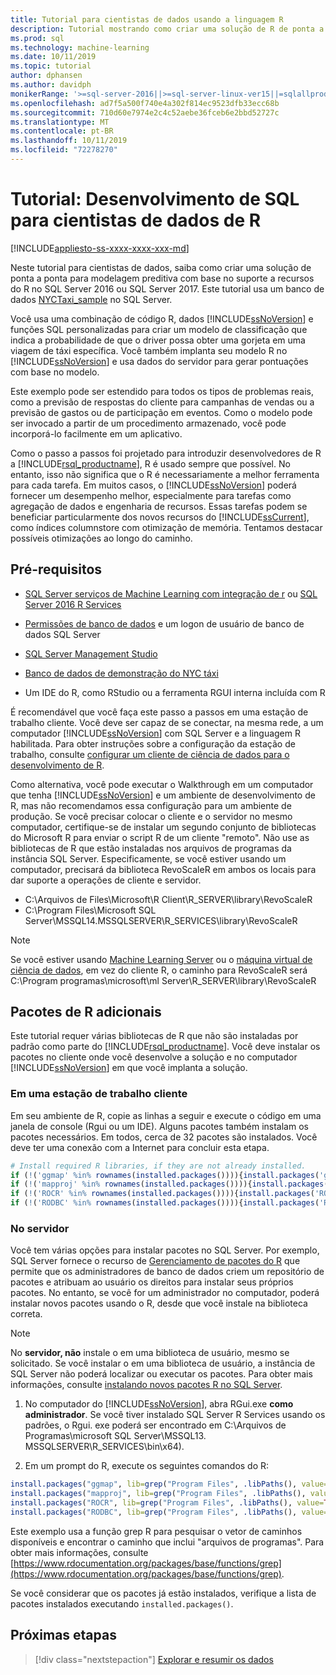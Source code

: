 ```yaml
---
title: Tutorial para cientistas de dados usando a linguagem R
description: Tutorial mostrando como criar uma solução de R de ponta a ponta para análise no banco de dados.
ms.prod: sql
ms.technology: machine-learning
ms.date: 10/11/2019
ms.topic: tutorial
author: dphansen
ms.author: davidph
monikerRange: '>=sql-server-2016||>=sql-server-linux-ver15||=sqlallproducts-allversions'
ms.openlocfilehash: ad7f5a500f740e4a302f814ec9523dfb33ecc68b
ms.sourcegitcommit: 710d60e7974e2c4c52aebe36fceb6e2bbd52727c
ms.translationtype: MT
ms.contentlocale: pt-BR
ms.lasthandoff: 10/11/2019
ms.locfileid: "72278270"
---
```

# <a name="tutorial-sql-development-for-r-data-scientists"></a>Tutorial: Desenvolvimento de SQL para cientistas de dados de R
[!INCLUDE[appliesto-ss-xxxx-xxxx-xxx-md](../../includes/appliesto-ss-xxxx-xxxx-xxx-md.md)]

Neste tutorial para cientistas de dados, saiba como criar uma solução de ponta a ponta para modelagem preditiva com base no suporte a recursos do R no SQL Server 2016 ou SQL Server 2017. Este tutorial usa um banco de dados [NYCTaxi_sample](demo-data-nyctaxi-in-sql.md) no SQL Server. 

Você usa uma combinação de código R, dados [!INCLUDE[ssNoVersion](../../includes/ssnoversion-md.md)] e funções SQL personalizadas para criar um modelo de classificação que indica a probabilidade de que o driver possa obter uma gorjeta em uma viagem de táxi específica. Você também implanta seu modelo R no [!INCLUDE[ssNoVersion](../../includes/ssnoversion-md.md)] e usa dados do servidor para gerar pontuações com base no modelo.

Este exemplo pode ser estendido para todos os tipos de problemas reais, como a previsão de respostas do cliente para campanhas de vendas ou a previsão de gastos ou de participação em eventos. Como o modelo pode ser invocado a partir de um procedimento armazenado, você pode incorporá-lo facilmente em um aplicativo.

Como o passo a passos foi projetado para introduzir desenvolvedores de R a [!INCLUDE[rsql_productname](../../includes/rsql-productname-md.md)], R é usado sempre que possível. No entanto, isso não significa que o R é necessariamente a melhor ferramenta para cada tarefa. Em muitos casos, o [!INCLUDE[ssNoVersion](../../includes/ssnoversion-md.md)] poderá fornecer um desempenho melhor, especialmente para tarefas como agregação de dados e engenharia de recursos.  Essas tarefas podem se beneficiar particularmente dos novos recursos do [!INCLUDE[ssCurrent](../../includes/sscurrent-md.md)], como índices columnstore com otimização de memória. Tentamos destacar possíveis otimizações ao longo do caminho.

## <a name="prerequisites"></a>Pré-requisitos

+ [SQL Server serviços de Machine Learning com integração de r](../install/sql-machine-learning-services-windows-install.md#verify-installation) ou [SQL Server 2016 R Services](../install/sql-r-services-windows-install.md)

+ [Permissões de banco de dados](../security/user-permission.md) e um logon de usuário de banco de dados SQL Server

+ [SQL Server Management Studio](https://docs.microsoft.com/sql/ssms/download-sql-server-management-studio-ssms)

+ [Banco de dados de demonstração do NYC táxi](demo-data-nyctaxi-in-sql.md)

+ Um IDE do R, como RStudio ou a ferramenta RGUI interna incluída com R

É recomendável que você faça este passo a passos em uma estação de trabalho cliente. Você deve ser capaz de se conectar, na mesma rede, a um computador [!INCLUDE[ssNoVersion](../../includes/ssnoversion-md.md)] com SQL Server e a linguagem R habilitada. Para obter instruções sobre a configuração da estação de trabalho, consulte [configurar um cliente de ciência de dados para o desenvolvimento de R](../r/set-up-a-data-science-client.md).

Como alternativa, você pode executar o Walkthrough em um computador que tenha [!INCLUDE[ssNoVersion](../../includes/ssnoversion-md.md)] e um ambiente de desenvolvimento de R, mas não recomendamos essa configuração para um ambiente de produção. Se você precisar colocar o cliente e o servidor no mesmo computador, certifique-se de instalar um segundo conjunto de bibliotecas do Microsoft R para enviar o script R de um cliente "remoto". Não use as bibliotecas de R que estão instaladas nos arquivos de programas da instância SQL Server. Especificamente, se você estiver usando um computador, precisará da biblioteca RevoScaleR em ambos os locais para dar suporte a operações de cliente e servidor.

+ C:\Arquivos de Files\Microsoft\R Client\R_SERVER\library\RevoScaleR 
+ C:\Program Files\Microsoft SQL Server\MSSQL14.MSSQLSERVER\R_SERVICES\library\RevoScaleR

> [!NOTE]
> Se você estiver usando [Machine Learning Server](https://docs.microsoft.com/machine-learning-server/) ou o [máquina virtual de ciência de dados](https://docs.microsoft.com/azure/machine-learning/data-science-virtual-machine/), em vez do cliente R, o caminho para RevoScaleR será C:\Program programas\microsoft\ml Server\R_SERVER\library\RevoScaleR

<a name="add-packages"></a>

## <a name="additional-r-packages"></a>Pacotes de R adicionais

Este tutorial requer várias bibliotecas de R que não são instaladas por padrão como parte do [!INCLUDE[rsql_productname](../../includes/rsql-productname-md.md)]. Você deve instalar os pacotes no cliente onde você desenvolve a solução e no computador [!INCLUDE[ssNoVersion](../../includes/ssnoversion-md.md)] em que você implanta a solução.

### <a name="on-a-client-workstation"></a>Em uma estação de trabalho cliente

Em seu ambiente de R, copie as linhas a seguir e execute o código em uma janela de console (Rgui ou um IDE). Alguns pacotes também instalam os pacotes necessários. Em todos, cerca de 32 pacotes são instalados. Você deve ter uma conexão com a Internet para concluir esta etapa.
    
  ```R
  # Install required R libraries, if they are not already installed.
  if (!('ggmap' %in% rownames(installed.packages()))){install.packages('ggmap')}
  if (!('mapproj' %in% rownames(installed.packages()))){install.packages('mapproj')}
  if (!('ROCR' %in% rownames(installed.packages()))){install.packages('ROCR')}
  if (!('RODBC' %in% rownames(installed.packages()))){install.packages('RODBC')}
  ```

### <a name="on-the-server"></a>No servidor

Você tem várias opções para instalar pacotes no SQL Server. Por exemplo, SQL Server fornece o recurso de [Gerenciamento de pacotes do R](../r/install-additional-r-packages-on-sql-server.md) que permite que os administradores de banco de dados criem um repositório de pacotes e atribuam ao usuário os direitos para instalar seus próprios pacotes. No entanto, se você for um administrador no computador, poderá instalar novos pacotes usando o R, desde que você instale na biblioteca correta.

> [!NOTE]
> No **servidor, não** instale o em uma biblioteca de usuário, mesmo se solicitado. Se você instalar o em uma biblioteca de usuário, a instância de SQL Server não poderá localizar ou executar os pacotes. Para obter mais informações, consulte [instalando novos pacotes R no SQL Server](../r/install-additional-r-packages-on-sql-server.md).

1. No computador do [!INCLUDE[ssNoVersion](../../includes/ssnoversion-md.md)], abra RGui.exe **como administrador**.  Se você tiver instalado SQL Server R Services usando os padrões, o Rgui. exe poderá ser encontrado em C:\Arquivos de Programas\microsoft SQL Server\MSSQL13. MSSQLSERVER\R_SERVICES\bin\x64).

2. Em um prompt do R, execute os seguintes comandos do R:
  
  ```R
  install.packages("ggmap", lib=grep("Program Files", .libPaths(), value=TRUE)[1])
  install.packages("mapproj", lib=grep("Program Files", .libPaths(), value=TRUE)[1])
  install.packages("ROCR", lib=grep("Program Files", .libPaths(), value=TRUE)[1])
  install.packages("RODBC", lib=grep("Program Files", .libPaths(), value=TRUE)[1])
  ```
  Este exemplo usa a função grep R para pesquisar o vetor de caminhos disponíveis e encontrar o caminho que inclui "arquivos de programas". Para obter mais informações, consulte [https://www.rdocumentation.org/packages/base/functions/grep](https://www.rdocumentation.org/packages/base/functions/grep).

  Se você considerar que os pacotes já estão instalados, verifique a lista de pacotes instalados executando `installed.packages()`.

## <a name="next-steps"></a>Próximas etapas

> [!div class="nextstepaction"]
> [Explorar e resumir os dados](walkthrough-view-and-summarize-data-using-r.md)
